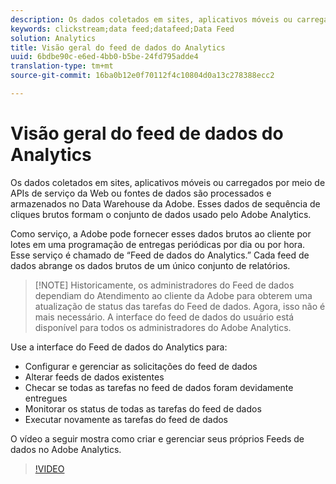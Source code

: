 ```yaml
---
description: Os dados coletados em sites, aplicativos móveis ou carregados por meio de APIs de serviço da Web ou fontes de dados são processados e armazenados no Data Warehouse da Adobe. Esses dados de sequência de cliques brutos formam o conjunto de dados usado pelo Adobe Analytics.
keywords: clickstream;data feed;datafeed;Data Feed
solution: Analytics
title: Visão geral do feed de dados do Analytics
uuid: 6bdbe90c-e6ed-4bb0-b5be-24fd795adde4
translation-type: tm+mt
source-git-commit: 16ba0b12e0f70112f4c10804d0a13c278388ecc2

---
```



# Visão geral do feed de dados do Analytics

Os dados coletados em sites, aplicativos móveis ou carregados por meio de APIs de serviço da Web ou fontes de dados são processados e armazenados no Data Warehouse da Adobe. Esses dados de sequência de cliques brutos formam o conjunto de dados usado pelo Adobe Analytics.

Como serviço, a Adobe pode fornecer esses dados brutos ao cliente por lotes em uma programação de entregas periódicas por dia ou por hora. Esse serviço é chamado de “Feed de dados do Analytics.” Cada feed de dados abrange os dados brutos de um único conjunto de relatórios.

>[!NOTE] Historicamente, os administradores do Feed de dados dependiam do Atendimento ao cliente da Adobe para obterem uma atualização de status das tarefas do Feed de dados. Agora, isso não é mais necessário. A interface do feed de dados do usuário está disponível para todos os administradores do Adobe Analytics.

Use a interface do Feed de dados do Analytics para:

* Configurar e gerenciar as solicitações do feed de dados
* Alterar feeds de dados existentes
* Checar se todas as tarefas no feed de dados foram devidamente entregues
* Monitorar os status de todas as tarefas do feed de dados
* Executar novamente as tarefas do feed de dados

O vídeo a seguir mostra como criar e gerenciar seus próprios Feeds de dados no Adobe Analytics.

>[!VIDEO](https://www.youtube.com/watch?v=m_fb--gNtR4)
